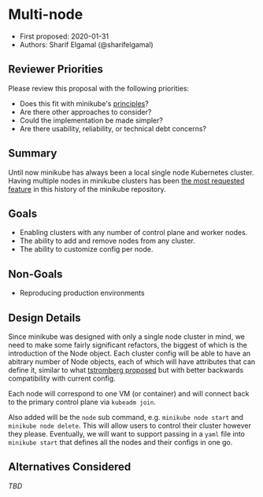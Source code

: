 # Multi-node

* First proposed: 2020-01-31
* Authors: Sharif Elgamal (@sharifelgamal)

## Reviewer Priorities

Please review this proposal with the following priorities:

*   Does this fit with minikube's [principles](https://minikube.sigs.k8s.io/docs/concepts/principles/)?
*   Are there other approaches to consider?
*   Could the implementation be made simpler?
*   Are there usability, reliability, or technical debt concerns?

## Summary

Until now minikube has always been a local single node Kubernetes cluster. Having multiple nodes in minikube clusters has been [the most requested feature](https://github.com/kubernetes/minikube/issues/94) in this history of the minikube repository.

## Goals

*   Enabling clusters with any number of control plane and worker nodes.
*   The ability to add and remove nodes from any cluster.
*   The ability to customize config per node.

## Non-Goals

*   Reproducing production environments

## Design Details

Since minikube was designed with only a single node cluster in mind, we need to make some fairly significant refactors, the biggest of which is the introduction of the Node object. Each cluster config will be able to have an abitrary number of Node objects, each of which will have attributes that can define it, similar to what [tstromberg proposed](https://github.com/kubernetes/minikube/pull/5874) but with better backwards compatibility with current config.

Each node will correspond to one VM (or container) and will connect back to the primary control plane via `kubeadm join`.

Also added will be the `node` sub command, e.g. `minikube node start` and `minikube node delete`. This will allow users to control their cluster however they please. Eventually, we will want to support passing in a `yaml` file into `minikube start` that defines all the nodes and their configs in one go. 

## Alternatives Considered

_TBD_
